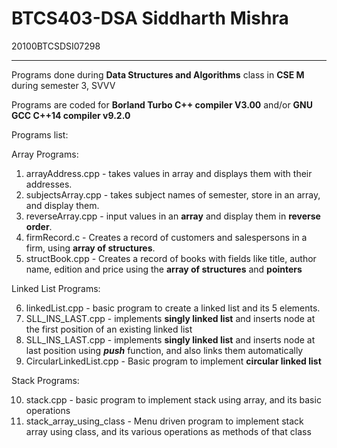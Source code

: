 # BTCS403-DSA Siddharth Mishra
20100BTCSDSI07298 <hr>
Programs done during **Data Structures and Algorithms** class in **CSE M** during semester 3, SVVV

Programs are coded for **Borland Turbo C++ compiler V3.00** and/or **GNU GCC C++14 compiler v9.2.0**

Programs list: 

Array Programs: 

1. arrayAddress.cpp - takes values in array and displays them with their addresses.
2. subjectsArray.cpp - takes subject names of semester, store in an array, and display them.
3. reverseArray.cpp - input values in an **array** and display them in **reverse order**.
4. firmRecord.c - Creates a record of customers and salespersons in a firm, using **array of structures**.
5. structBook.cpp - Creates a record of books with fields like title, author name, edition and price using the **array of structures** and **pointers**

Linked List Programs: 

6. linkedList.cpp - basic program to create a linked list and its 5 elements.
7. SLL_INS_LAST.cpp - implements **singly linked list** and inserts node at the first position of an existing linked list
8. SLL_INS_LAST.cpp - implements **singly linked list** and inserts node at last position using ***push*** function, and also links them automatically
9. CircularLinkedList.cpp - Basic program to implement **circular linked list**

Stack Programs: 

10. stack.cpp - basic program to implement stack using array, and its basic operations
11. stack_array_using_class - Menu driven program to implement stack array using class, and its various operations as methods of that class
